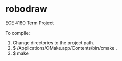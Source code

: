 # robodraw
ECE 4180 Term Project

To compile:

1. Change directories to the project path.
2. $ /Applications/CMake.app/Contents/bin/cmake .
3. $ make
